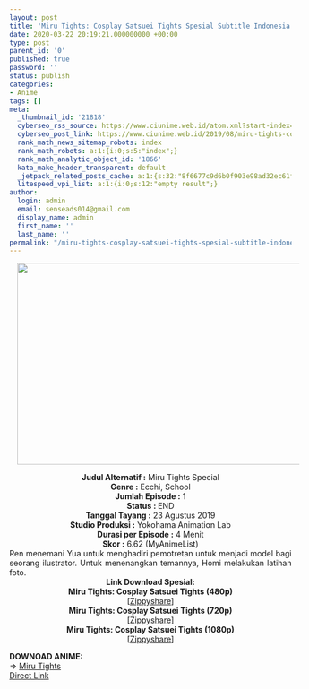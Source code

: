 ```yaml
---
layout: post
title: 'Miru Tights: Cosplay Satsuei Tights Spesial Subtitle Indonesia'
date: 2020-03-22 20:19:21.000000000 +00:00
type: post
parent_id: '0'
published: true
password: ''
status: publish
categories:
- Anime
tags: []
meta:
  _thumbnail_id: '21818'
  cyberseo_rss_source: https://www.ciunime.web.id/atom.xml?start-index=1051&max-results=150
  cyberseo_post_link: https://www.ciunime.web.id/2019/08/miru-tights-cosplay-satsuei-tights.html
  rank_math_news_sitemap_robots: index
  rank_math_robots: a:1:{i:0;s:5:"index";}
  rank_math_analytic_object_id: '1866'
  kata_make_header_transparent: default
  _jetpack_related_posts_cache: a:1:{s:32:"8f6677c9d6b0f903e98ad32ec61f8deb";a:2:{s:7:"expires";i:1651968961;s:7:"payload";a:0:{}}}
  litespeed_vpi_list: a:1:{i:0;s:12:"empty result";}
author:
  login: admin
  email: senseads014@gmail.com
  display_name: admin
  first_name: ''
  last_name: ''
permalink: "/miru-tights-cosplay-satsuei-tights-spesial-subtitle-indonesia/"
---
```

<div class="separator" style="clear: both; text-align: center;"><a href="https://1.bp.blogspot.com/-gE_-fxE-N-c/XWd9_gNRyVI/AAAAAAAAdRc/bPlFWt7relE9gRXLfx3dV4N8SSTbeHnSwCLcBGAs/s1600/Miru%2BTights%2B-%2BCosplay%2BSatsuei%2BTights%2BSpesial.jpg" imageanchor="1" style="margin-left: 1em; margin-right: 1em;"><img border="0" data-original-height="720" data-original-width="1280" height="360" src="{{ site.baseurl }}/assets/2020/03/Miru%2BTights%2B-%2BCosplay%2BSatsuei%2BTights%2BSpesial.jpg" width="640" /></a></div>
<p>
<div style="text-align: center;"><b>Judul</b><b><b>&nbsp;Alternatif</b>&nbsp;:</b> Miru Tights Special</div>
<div style="text-align: center;"><b>Genre :</b> Ecchi, School</div>
<div style="text-align: center;"><b>Jumlah Episode :</b>&nbsp;1<br /><b>Status :&nbsp;</b>END<br /><b>Tanggal Tayang :</b> 23 Agustus 2019<br /><b>Studio Produksi :</b> Yokohama Animation Lab<br /><b>Durasi per Episode :</b> 4 Menit</div>
<div style="text-align: center;"><b>Skor :</b> 6.62 (MyAnimeList)</div>
<div style="text-align: center;"></div>
<div style="text-align: justify;">Ren menemani Yua untuk menghadiri pemotretan untuk menjadi model bagi seorang ilustrator. Untuk menenangkan temannya, Homi melakukan latihan foto.</div>
<div style="text-align: justify;"></div>
<div style="text-align: justify;"></div>
<div style="text-align: center;">
<div style="text-align: center;"><b>Link Download Spesial:</b></div>
<div style="text-align: center;">
<div style="text-align: center;"><b>Miru Tights: Cosplay Satsuei Tights (480p)</b></div>
</div>
<div style="text-align: center;">
<div style="text-align: center;">[<a href="https://www29.zippyshare.com/v/xEbpOaeZ/file.html" target="_blank" rel="noopener">Zippyshare</a>]</div>
<div style="text-align: center;">
<div style="text-align: center;"><b>Miru Tights: Cosplay Satsuei Tights (720p)</b></div>
<div style="text-align: center;">[<a href="https://www78.zippyshare.com/v/GHbzO8Hj/file.html" target="_blank" rel="noopener">Zippyshare</a>]</div>
<div style="text-align: center;">
<div style="text-align: center;"><b>Miru Tights: Cosplay Satsuei Tights (1080p)</b></div>
<div style="text-align: center;">[<a href="https://www24.zippyshare.com/v/VuHJnHXk/file.html" target="_blank" rel="noopener">Zippyshare</a>]
<div style="text-align: left;"></div>
<p>
<div style="text-align: left;"><b>DOWNOAD ANIME:</b></div>
<div style="text-align: left;">=&gt;&nbsp;<a href="https://www.ciunime.web.id/2019/07/miru-tights-episode-01-12-end-batch-ona.html" target="_blank" rel="noopener">Miru Tights</a></div>
<div style="text-align: left;"></div>
</div>
</div>
</div>
</div>
</div>
<link rel="stylesheet" href="https://cdnjs.cloudflare.com/ajax/libs/font-awesome/4.7.0/css/font-awesome.min.css" />
<div class="divbtn"> <a href="https://handymansurrender.com/fihup8buzv?key=94550f7ce39444073321dde3b8782f97" class="btn"><i class="fa fa-download"></i> Direct Link</a> </div>
